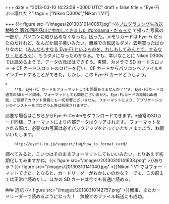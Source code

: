 
+++
date = "2013-03-10 14:23:59 +0000 UTC"
draft = false
title = "Eye-Fi ぶっ壊れた？"
tags = ["Nikon D300s","Nikon 1 V1"]

+++
{{< figure src="/images/20130310140057.jpg"  >}}<a href="https://blog.daruyanagi.jp/entry/2013/03/10/132836">プログラミング生放送勉強会 第20回＠品川に参加してきました #pronama - だるろぐ</a> で撮った写真の一部が、パソコンに取り込めなくなった。困った。メモリカードは Eye-Fi だったのだけれど、なんだか調子悪いみたい。無線での転送もダメ。去年買ったばかりなのに（<a href="https://blog.daruyanagi.jp/entry/2012/10/12/031840">みんなもすなる Eye-Fi といふものを、わしもしてみんとて、するなり - だるろぐ</a>）、もうダメになったのかなぁ。でも、幸いなことに Nikon D300s では読めるようで、データの救出はできそう。実際、カメラで SD カードスロット → CF カードスロットのコピーを行い、CF カードからパソコンへファイルをインポートすることができた。しかし、この Eye-Fi カードどうしよう。

    >
        **Q. Eye-Fi カードをフォーマットしても問題ありませんか？**A. Eye-Fiカードは通常のSDカード同様、フォーマットしても問題ございません。Eye-Fiカードの無線LAN機能、ご登録アカウント情報にも一切影響ございません。フォーマットにより、アプリケーションのインストールプログラム等は削除されますが、
必要な場合はこちらからEye-Fi Centerをダウンロードできます。※通常のSDカード同様、フォーマットにより内部データはクリアされます。
フォーマットをされる際は、必要なお写真は必ずバックアップをとっていただきますよう、お願いいたします。

        http://eyefi.co.jp/support/faq/how_to_format_card/
    
調べてみると、こいつはそのままフォーマットしてもいいみたい。とりあえず初期化してみますかね。{{< figure src="/images/20130310141633.png"  >}}ありゃ？{{< figure src="/images/20130310141040.jpg"  >}}Nikon 1 V1 ではフォーマットできた。となると、カードリーダーがおかしいのかな？　でも、この前までは正常に読めたし、ほかの SD カードは今でも普通に読める。

<div class="section">
    ### 追記
    {{< figure src="/images/20130310142757.png"  >}}無事、またカードリーダーで読めるようになった！　無線でのファイル転送にも成功。

</div>

